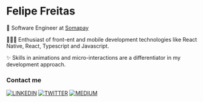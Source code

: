  # Felipe Freitas

🏢 Software Engineer at [Somapay](https://somapay.com.br/)

👨🏻‍💻 Enthusiast of front-ent and mobile development technologies like React Native, React, Typescript and Javascript.

✨ Skills in animations and micro-interactions are a differentiator in my development approach.

### Contact me

[![LINKEDIN](https://img.shields.io/badge/Linkedin-black?style=for-the-badge&logo=linkedin)](https://www.linkedin.com/in/felipefreitasa)
[![TWITTER](https://img.shields.io/badge/Twitter-black?style=for-the-badge&logo=twitter)](https://twitter.com/ofelipefreitas_)
[![MEDIUM](https://img.shields.io/badge/Medium-black?style=for-the-badge&logo=medium)](https://medium.com/@felipefreitasa)
